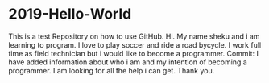 # 2019-Hello-World
This is a test Repository on how to use GitHub.
Hi. My name sheku and i am learning to program.
I love to play soccer and ride a road bycycle.
I work full time as field technician but i would like to become a programmer.
Commit: I have added information about who i am and my intention of becoming a programmer. I am looking for all the help i can get. Thank you.
